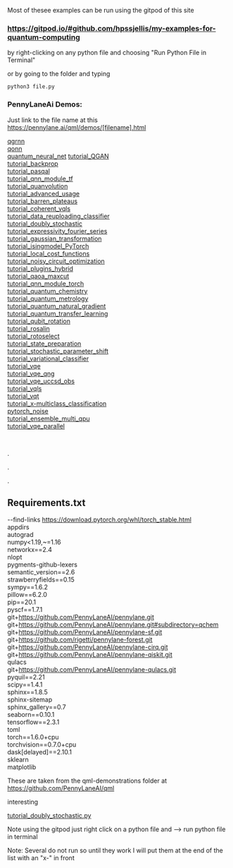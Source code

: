 
Most of thesee examples can be run using the gitpod of this site


### https://gitpod.io/#github.com/hpssjellis/my-examples-for-quantum-computing


by right-clicking on any python file and choosing "Run Python File in Terminal"

or by going to the folder and typing 

```
python3 file.py
```


### PennyLaneAi Demos:



Just link to the file name at this https://pennylane.ai/qml/demos/[filename].html   




  

[qgrnn](https://pennylane.ai/qml/demos/qgrnn.html)   
[qonn](https://pennylane.ai/qml/demos/qonn.html)   
[quantum_neural_net](https://pennylane.ai/qml/demos/quantum_neural_net.html) 
[tutorial_QGAN](https://pennylane.ai/qml/demos/tutorial_QGAN.html)   
[tutorial_backprop](https://pennylane.ai/qml/demos/tutorial_backprop.html)   
[tutorial_pasqal](https://pennylane.ai/qml/demos/tutorial_pasqal.html)   
[tutorial_qnn_module_tf](https://pennylane.ai/qml/demos/tutorial_qnn_module_tf.html)   
[tutorial_quanvolution](https://pennylane.ai/qml/demos/tutorial_quanvolution.html)   
[tutorial_advanced_usage](https://pennylane.ai/qml/demos/tutorial_advanced_usage.html)   
[tutorial_barren_plateaus](https://pennylane.ai/qml/demos/tutorial_barren_plateaus.html)   
[tutorial_coherent_vqls](https://pennylane.ai/qml/demos/tutorial_coherent_vqls.html)   
[tutorial_data_reuploading_classifier](https://pennylane.ai/qml/demos/tutorial_data_reuploading_classifier.html)   
[tutorial_doubly_stochastic](https://pennylane.ai/qml/demos/tutorial_doubly_stochastic.html)   
[tutorial_expressivity_fourier_series](https://pennylane.ai/qml/demos/tutorial_expressivity_fourier_series.html)   
[tutorial_gaussian_transformation](https://pennylane.ai/qml/demos/tutorial_gaussian_transformation.html)   
[tutorial_isingmodel_PyTorch](https://pennylane.ai/qml/demos/tutorial_isingmodel_PyTorch.html)   
[tutorial_local_cost_functions](https://pennylane.ai/qml/demos/tutorial_local_cost_functions.html)   
[tutorial_noisy_circuit_optimization](https://pennylane.ai/qml/demos/tutorial_noisy_circuit_optimization.html)   
[tutorial_plugins_hybrid](https://pennylane.ai/qml/demos/tutorial_plugins_hybrid.html)   
[tutorial_qaoa_maxcut](https://pennylane.ai/qml/demos/tutorial_qaoa_maxcut.html)   
[tutorial_qnn_module_torch](https://pennylane.ai/qml/demos/tutorial_qnn_module_torch.html)   
[tutorial_quantum_chemistry](https://pennylane.ai/qml/demos/tutorial_quantum_chemistry.html)   
[tutorial_quantum_metrology](https://pennylane.ai/qml/demos/tutorial_quantum_metrology.html)   
[tutorial_quantum_natural_gradient](https://pennylane.ai/qml/demos/tutorial_quantum_natural_gradient.html)   
[tutorial_quantum_transfer_learning](https://pennylane.ai/qml/demos/tutorial_quantum_transfer_learning.html)   
[tutorial_qubit_rotation](https://pennylane.ai/qml/demos/tutorial_qubit_rotation.html)   
[tutorial_rosalin](https://pennylane.ai/qml/demos/tutorial_rosalin.html)   
[tutorial_rotoselect](https://pennylane.ai/qml/demos/tutorial_rotoselect.html)   
[tutorial_state_preparation](https://pennylane.ai/qml/demos/tutorial_state_preparation.html)   
[tutorial_stochastic_parameter_shift](https://pennylane.ai/qml/demos/tutorial_stochastic_parameter_shift.html)   
[tutorial_variational_classifier](https://pennylane.ai/qml/demos/tutorial_variational_classifier.html)   
[tutorial_vqe](https://pennylane.ai/qml/demos/tutorial_vqe.html)   
[tutorial_vqe_qng](https://pennylane.ai/qml/demos/tutorial_vqe_qng.html)   
[tutorial_vqe_uccsd_obs](https://pennylane.ai/qml/demos/tutorial_vqe_uccsd_obs.html)   
[tutorial_vqls](https://pennylane.ai/qml/demos/tutorial_vqls.html)   
[tutorial_vqt](https://pennylane.ai/qml/demos/tutorial_vqt.html)   
[tutorial_x-multiclass_classification](https://pennylane.ai/qml/demos/tutorial_x-multiclass_classification.html)   
[pytorch_noise](https://pennylane.ai/qml/demos/pytorch_noise.html)   
[tutorial_ensemble_multi_qpu](https://pennylane.ai/qml/demos/tutorial_ensemble_multi_qpu.html)   
[tutorial_vqe_parallel](https://pennylane.ai/qml/demos/tutorial_vqe_parallel.html)   


[](https://pennylane.ai/qml/demos/.html)   
[](https://pennylane.ai/qml/demos/.html)   






.


.



.










## Requirements.txt   


--find-links https://download.pytorch.org/whl/torch_stable.html   
appdirs   
autograd   
numpy<1.19,~=1.16   
networkx==2.4   
nlopt   
pygments-github-lexers   
semantic_version==2.6   
strawberryfields==0.15   
sympy==1.6.2   
pillow==6.2.0   
pip==20.1   
pyscf==1.7.1   
git+https://github.com/PennyLaneAI/pennylane.git   
git+https://github.com/PennyLaneAI/pennylane.git#subdirectory=qchem   
git+https://github.com/PennyLaneAI/pennylane-sf.git   
git+https://github.com/rigetti/pennylane-forest.git   
git+https://github.com/PennyLaneAI/pennylane-cirq.git   
git+https://github.com/PennyLaneAI/pennylane-qiskit.git   
qulacs   
git+https://github.com/PennyLaneAI/pennylane-qulacs.git   
pyquil==2.21   
scipy==1.4.1   
sphinx==1.8.5   
sphinx-sitemap   
sphinx_gallery==0.7   
seaborn==0.10.1   
tensorflow==2.3.1   
toml   
torch==1.6.0+cpu   
torchvision==0.7.0+cpu   
dask[delayed]==2.10.1   
sklearn   
matplotlib   





These are taken from the qml-demonstrations folder at https://github.com/PennyLaneAI/qml 


interesting 

[tutorial_doubly_stochastic.py](tutorial_doubly_stochastic.py)



Note using the gitpod just right click on a python file and --> run python file in terminal




Note: Several do not run so until they work I will put them at the end of the list with an "x-" in front
